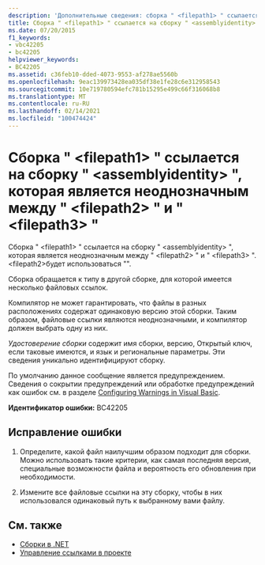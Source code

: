 ```yaml
---
description: 'Дополнительные сведения: сборка " <filepath1> " ссылается на сборку " <assemblyidentity> ", которая является неоднозначным между " <filepath2> " и " <filepath3> "'
title: Сборка " <filepath1> " ссылается на сборку " <assemblyidentity> ", которая является неоднозначным между " <filepath2> " и " <filepath3> "
ms.date: 07/20/2015
f1_keywords:
- vbc42205
- bc42205
helpviewer_keywords:
- BC42205
ms.assetid: c36feb10-dded-4073-9553-af278ae5560b
ms.openlocfilehash: 9eac139973428ea035df38e1fe28c6e312958543
ms.sourcegitcommit: 10e719780594efc781b15295e499c66f316068b8
ms.translationtype: MT
ms.contentlocale: ru-RU
ms.lasthandoff: 02/14/2021
ms.locfileid: "100474424"
---
```

# <a name="assembly-filepath1-references-assembly-assemblyidentity-which-is-ambiguous-between-filepath2-and-filepath3"></a>Сборка " \<filepath1> " ссылается на сборку " \<assemblyidentity> ", которая является неоднозначным между " \<filepath2> " и " \<filepath3> "

Сборка " \<filepath1> " ссылается на сборку " \<assemblyidentity> ", которая является неоднозначным между " \<filepath2> " и " \<filepath3> ". \<filepath2>будет использоваться "".  
  
 Сборка обращается к типу в другой сборке, для которой имеется несколько файловых ссылок.  
  
 Компилятор не может гарантировать, что файлы в разных расположениях содержат одинаковую версию этой сборки. Таким образом, файловые ссылки являются неоднозначными, и компилятор должен выбрать одну из них.  
  
 *Удостоверение сборки* содержит имя сборки, версию, Открытый ключ, если таковые имеются, и язык и региональные параметры. Эти сведения уникально идентифицируют сборку.  
  
 По умолчанию данное сообщение является предупреждением. Сведения о сокрытии предупреждений или обработке предупреждений как ошибок см. в разделе [Configuring Warnings in Visual Basic](/visualstudio/ide/configuring-warnings-in-visual-basic).  
  
 **Идентификатор ошибки:** BC42205  
  
## <a name="to-correct-this-error"></a>Исправление ошибки  
  
1. Определите, какой файл наилучшим образом подходит для сборки. Можно использовать такие критерии, как самая последняя версия, специальные возможности файла и вероятность его обновления при необходимости.  
  
2. Измените все файловые ссылки на эту сборку, чтобы в них использовался одинаковый путь к выбранному вами файлу.  
  
## <a name="see-also"></a>См. также

- [Сборки в .NET](../../standard/assembly/index.md)
- [Управление ссылками в проекте](/visualstudio/ide/managing-references-in-a-project)
